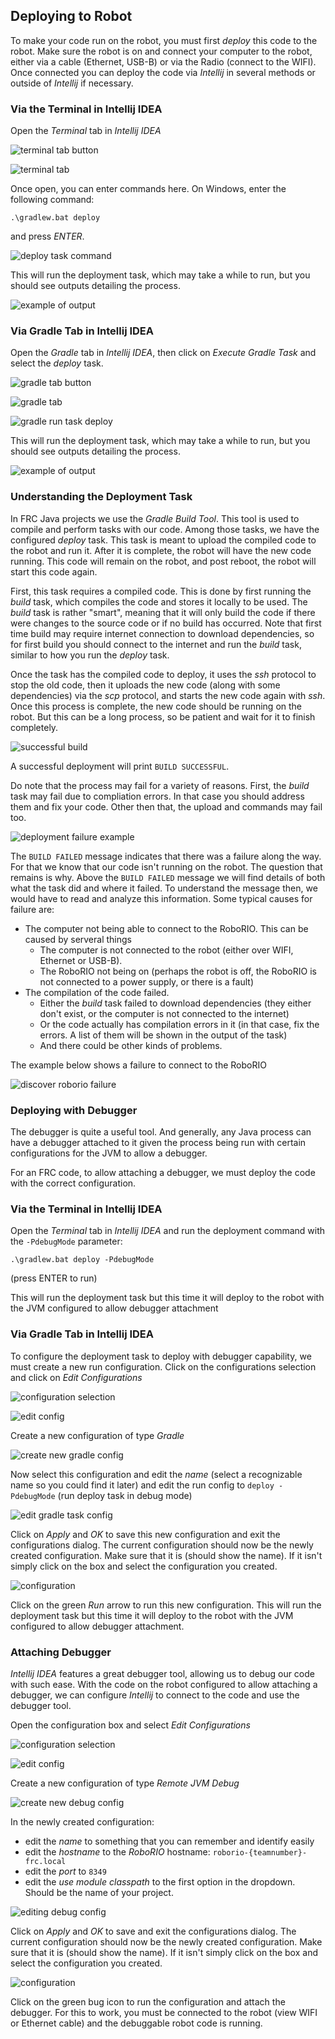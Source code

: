 ## Deploying to Robot

To make your code run on the robot, you must first _deploy_ this code to the robot. Make sure the robot is on and connect your computer to the robot, either via a cable (Ethernet, USB-B) or via the Radio (connect to the WIFI). Once connected you can deploy the code via _Intellij_ in several methods or outside of _Intellij_ if necessary.

### Via the Terminal in Intellij IDEA

Open the _Terminal_ tab in _Intellij IDEA_

![terminal tab button](https://github.com/user-attachments/assets/95e65d8c-89ec-479b-a980-c6ccb20a1acf)

![terminal tab](https://github.com/user-attachments/assets/12a47653-bfca-4aab-9886-441cb7da85de)

Once open, you can enter commands here. On Windows, enter the following command: 
```
.\gradlew.bat deploy
```
and press _ENTER_. 

![deploy task command](https://github.com/user-attachments/assets/09c25414-ba65-43b5-bb15-6c97ff1d22e5)

This will run the deployment task, which may take a while to run, but you should see outputs detailing the process.

![example of output](https://github.com/user-attachments/assets/bdf2542a-7557-443e-a2fd-9af42190425f)

### Via Gradle Tab in Intellij IDEA

Open the _Gradle_ tab in _Intellij IDEA_, then click on _Execute Gradle Task_ and select the _deploy_ task. 

![gradle tab button](https://github.com/user-attachments/assets/e02c959b-73eb-4930-b748-e988d3c40115)

![gradle tab](https://github.com/user-attachments/assets/5409d5f2-59dc-4ecb-a81b-f4d6163e8d09)

![gradle run task deploy](https://github.com/user-attachments/assets/25790227-f2fc-4d65-8e0c-0d1a38a8bb4b)

This will run the deployment task, which may take a while to run, but you should see outputs detailing the process.

![example of output](https://github.com/user-attachments/assets/ac7019aa-1f3b-4c1d-98b4-acb8a52588e1)

### Understanding the Deployment Task

In FRC Java projects we use the _Gradle Build Tool_. This tool is used to compile and perform tasks with our code. Among those tasks, we have the configured _deploy_ task. This task is meant to upload the compiled code to the robot and run it. After it is complete, the robot will have the new code running. This code will remain on the robot, and post reboot, the robot will start this code again.

First, this task requires a compiled code. This is done by first running the _build_ task, which compiles the code and stores it locally to be used. The _build_ task is rather "smart", meaning that it will only build the code if there were changes to the source code or if no build has occurred. Note that first time build may require internet connection to download dependencies, so for first build you should connect to the internet and run the _build_ task, similar to how you run the _deploy_ task.

Once the task has the compiled code to deploy, it uses the _ssh_ protocol to stop the old code, then it uploads the new code (along with some dependencies) via the _scp_ protocol, and starts the new code again with _ssh_. Once this process is complete, the new code should be running on the robot. But this can be a long process, so be patient and wait for it to finish completely.

![successful build](https://github.com/user-attachments/assets/a0ab0cbf-e0ef-473e-83ae-0f1b71227657)

A successful deployment will print `BUILD SUCCESSFUL`. 

Do note that the process may fail for a variety of reasons. First, the _build_ task may fail due to compliation errors. In that case you should address them and fix your code. Other then that, the upload and commands may fail too.

![deployment failure example](https://github.com/user-attachments/assets/deef6782-fa53-4f50-9b9f-d6d11804484c)

The `BUILD FAILED` message indicates that there was a failure along the way. For that we know that our code isn't running on the robot. The question that remains is why. Above the `BUILD FAILED` message we will find details of both what the task did and where it failed. To understand the message then, we would have to read and analyze this information. Some typical causes for failure are:
- The computer not being able to connect to the RoboRIO. This can be caused by serveral things
  - The computer is not connected to the robot (either over WIFI, Ethernet or USB-B).
  - The RoboRIO not being on (perhaps the robot is off, the RoboRIO is not connected to a power supply, or there is a fault)
- The compilation of the code failed.
  - Either the _build_ task failed to download dependencies (they either don't exist, or the computer is not connected to the internet)
  - Or the code actually has compilation errors in it (in that case, fix the errors. A list of them will be shown in the output of the task)
  - And there could be other kinds of problems.

The example below shows a failure to connect to the RoboRIO

![discover roborio failure](https://github.com/user-attachments/assets/90a1780a-48cd-454f-93f3-92cc8e54a7a5)


### Deploying with Debugger

The debugger is quite a useful tool. And generally, any Java process can have a debugger attached to it given the process being run with certain configurations for the JVM to allow a debugger.

For an FRC code, to allow attaching a debugger, we must deploy the code with the correct configuration. 

### Via the Terminal in Intellij IDEA

Open the _Terminal_ tab in _Intellij IDEA_ and run the deployment command with the `-PdebugMode` parameter:
```
.\gradlew.bat deploy -PdebugMode
```
(press ENTER to run)

This will run the deployment task but this time it will deploy to the robot with the JVM configured to allow debugger attachment

### Via Gradle Tab in Intellij IDEA

To configure the deployment task to deploy with debugger capability, we must create a new run configuration. Click on the configurations selection and click on _Edit Configurations_

![configuration selection](https://github.com/user-attachments/assets/d96fa28e-e779-4c85-9095-8fce2236d86f)

![edit config](https://github.com/user-attachments/assets/9fc1ac93-8152-4028-900c-c2b4bb7311db)

Create a new configuration of type _Gradle_

![create new gradle config](https://github.com/user-attachments/assets/e150ddcf-7aa7-4f40-ba36-c6a063b5e8c2)

Now select this configuration and edit the _name_ (select a recognizable name so you could find it later) and edit the run config to `deploy -PdebugMode` (run deploy task in debug mode)

![edit gradle task config](https://github.com/user-attachments/assets/ded4c1b2-8b6a-43f8-8c96-7281418680d0)

Click on _Apply_ and _OK_ to save this new configuration and exit the configurations dialog.
The current configuration should now be the newly created configuration. Make sure that it is (should show the name). If it isn't simply click on the box and select the configuration you created.

![configuration](https://github.com/user-attachments/assets/b20ff90e-8aad-41c9-ac06-8ccf4c1fb1b5)

Click on the green _Run_ arrow to run this new configuration. This will run the deployment task but this time it will deploy to the robot with the JVM configured to allow debugger attachment.

### Attaching Debugger

_Intellij IDEA_ features a great debugger tool, allowing us to debug our code with such ease. With the code on the robot configured to allow attaching a debugger, we can configure _Intellij_ to connect to the code and use the debugger tool.

Open the configuration box and select _Edit Configurations_

![configuration selection](https://github.com/user-attachments/assets/d96fa28e-e779-4c85-9095-8fce2236d86f)

![edit config](https://github.com/user-attachments/assets/9fc1ac93-8152-4028-900c-c2b4bb7311db)

Create a new configuration of type _Remote JVM Debug_

![create new debug config](https://github.com/user-attachments/assets/eab26b29-c3eb-4db6-b95f-f886abc45ff5)

In the newly created configuration:
- edit the _name_ to something that you can remember and identify easily
- edit the _hostname_ to the _RoboRIO_ hostname: `roborio-{teamnumber}-frc.local`
- edit the _port_ to `8349`
- edit the _use module classpath_ to the first option in the dropdown. Should be the name of your project.

![editing debug config](https://github.com/user-attachments/assets/a986cff0-258a-40e1-b82a-455bb0e2ea53)

Click on _Apply_ and _OK_ to save and exit the configurations dialog.
The current configuration should now be the newly created configuration. Make sure that it is (should show the name). If it isn't simply click on the box and select the configuration you created.

![configuration](https://github.com/user-attachments/assets/3b089a4a-eb1d-4281-86d0-6a429623c434)

Click on the green bug icon to run the configuration and attach the debugger. For this to work, you must be connected to the robot (view WIFI or Ethernet cable) and the debuggable robot code is running.

